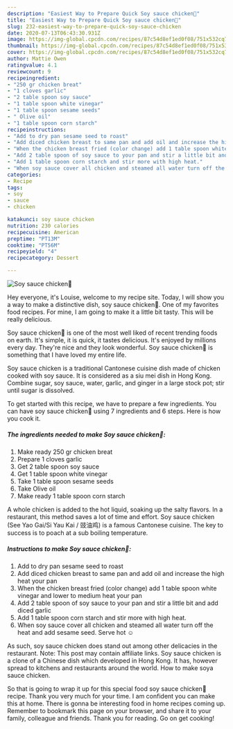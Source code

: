 ```yaml
---
description: "Easiest Way to Prepare Quick Soy sauce chicken🍗"
title: "Easiest Way to Prepare Quick Soy sauce chicken🍗"
slug: 232-easiest-way-to-prepare-quick-soy-sauce-chicken
date: 2020-07-13T06:43:30.931Z
image: https://img-global.cpcdn.com/recipes/87c54d8ef1ed0f08/751x532cq70/soy-sauce-chicken🍗-recipe-main-photo.jpg
thumbnail: https://img-global.cpcdn.com/recipes/87c54d8ef1ed0f08/751x532cq70/soy-sauce-chicken🍗-recipe-main-photo.jpg
cover: https://img-global.cpcdn.com/recipes/87c54d8ef1ed0f08/751x532cq70/soy-sauce-chicken🍗-recipe-main-photo.jpg
author: Mattie Owen
ratingvalue: 4.1
reviewcount: 9
recipeingredient:
- "250 gr chicken breat"
- "1 cloves garlic"
- "2 table spoon soy sauce"
- "1 table spoon white vinegar"
- "1 table spoon sesame seeds"
- " Olive oil"
- "1 table spoon corn starch"
recipeinstructions:
- "Add to dry pan sesame seed to roast"
- "Add diced chicken breast to same pan and add oil and increase the high heat your pan"
- "When the chicken breast fried (color change) add 1 table spoon white vinegar and lower to medium heat your pan"
- "Add 2 table spoon of soy sauce to your pan and stir a little bit and add diced garlic"
- "Add 1 table spoon corn starch and stir more with high heat."
- "When soy sauce cover all chicken and steamed all water turn off the heat and add sesame seed. Serve hot ☺️"
categories:
- Recipe
tags:
- soy
- sauce
- chicken

katakunci: soy sauce chicken 
nutrition: 230 calories
recipecuisine: American
preptime: "PT13M"
cooktime: "PT56M"
recipeyield: "4"
recipecategory: Dessert

---
```



![Soy sauce chicken🍗](https://img-global.cpcdn.com/recipes/87c54d8ef1ed0f08/751x532cq70/soy-sauce-chicken🍗-recipe-main-photo.jpg)

Hey everyone, it's Louise, welcome to my recipe site. Today, I will show you a way to make a distinctive dish, soy sauce chicken🍗. One of my favorites food recipes. For mine, I am going to make it a little bit tasty. This will be really delicious.

Soy sauce chicken🍗 is one of the most well liked of recent trending foods on earth. It's simple, it is quick, it tastes delicious. It's enjoyed by millions every day. They're nice and they look wonderful. Soy sauce chicken🍗 is something that I have loved my entire life.

Soy sauce chicken is a traditional Cantonese cuisine dish made of chicken cooked with soy sauce. It is considered as a siu mei dish in Hong Kong. Combine sugar, soy sauce, water, garlic, and ginger in a large stock pot; stir until sugar is dissolved.


To get started with this recipe, we have to prepare a few ingredients. You can have soy sauce chicken🍗 using 7 ingredients and 6 steps. Here is how you cook it.

<!--inarticleads1-->

##### The ingredients needed to make Soy sauce chicken🍗:

1. Make ready 250 gr chicken breat
1. Prepare 1 cloves garlic
1. Get 2 table spoon soy sauce
1. Get 1 table spoon white vinegar
1. Take 1 table spoon sesame seeds
1. Take  Olive oil
1. Make ready 1 table spoon corn starch


A whole chicken is added to the hot liquid, soaking up the salty flavors. In a restaurant, this method saves a lot of time and effort. Soy sauce chicken (See Yao Gai/Si Yau Kai / 豉油鸡) is a famous Cantonese cuisine. The key to success is to poach at a sub boiling temperature. 

<!--inarticleads2-->

##### Instructions to make Soy sauce chicken🍗:

1. Add to dry pan sesame seed to roast
1. Add diced chicken breast to same pan and add oil and increase the high heat your pan
1. When the chicken breast fried (color change) add 1 table spoon white vinegar and lower to medium heat your pan
1. Add 2 table spoon of soy sauce to your pan and stir a little bit and add diced garlic
1. Add 1 table spoon corn starch and stir more with high heat.
1. When soy sauce cover all chicken and steamed all water turn off the heat and add sesame seed. Serve hot ☺️


As such, soy sauce chicken does stand out among other delicacies in the restaurant. Note: This post may contain affiliate links. Soy sauce chicken is a clone of a Chinese dish which developed in Hong Kong. It has, however spread to kitchens and restaurants around the world. How to make soya sauce chicken. 

So that is going to wrap it up for this special food soy sauce chicken🍗 recipe. Thank you very much for your time. I am confident you can make this at home. There is gonna be interesting food in home recipes coming up. Remember to bookmark this page on your browser, and share it to your family, colleague and friends. Thank you for reading. Go on get cooking!
